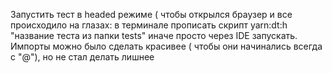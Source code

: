 Запустить тест в headed режиме ( чтобы открылся браузер и все происходило на глазах: в терминале прописать скрипт yarn:dt:h "название теста из папки tests" иначе просто через IDE запускать.
Импорты можно было сделать красивее ( чтобы они начинались всегда с "@"), но не стал делать лишнее
